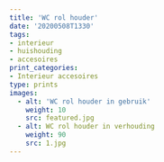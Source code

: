 ```yaml
---
title: 'WC rol houder'
date: '20200508T1330'
tags:
- interieur
- huishouding
- accesoires
print_categories:
- Interieur accesoires
type: prints
images:
  - alt: 'WC rol houder in gebruik'
    weight: 10
    src: featured.jpg
  - alt: WC rol houder in verhouding
    weight: 90
    src: 1.jpg
---
```

